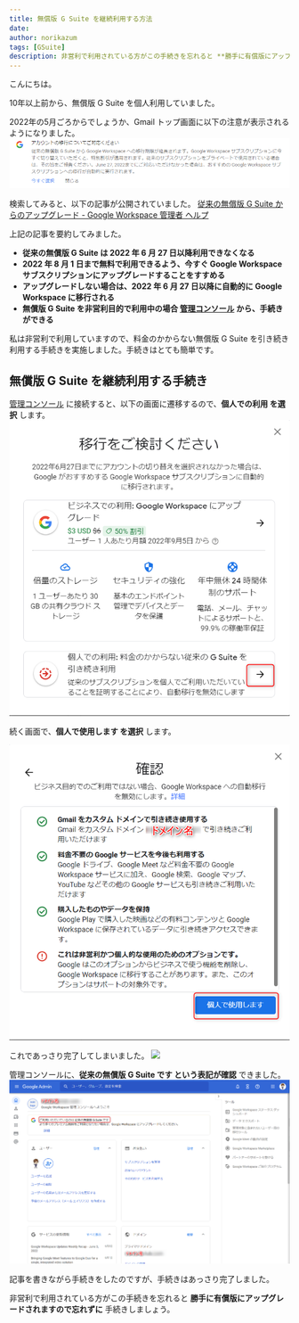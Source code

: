 ```yaml
---
title: 無償版 G Suite を継続利用する方法
date: 
author: norikazum
tags: [GSuite]
description: 非営利で利用されている方がこの手続きを忘れると **勝手に有償版にアップグレードされますので忘れずに** 手続きしましょう。
---
```


こんにちは。

10年以上前から、無償版 G Suite を個人利用していました。

2022年の5月ごろからでしょうか、Gmail トップ画面に以下の注意が表示されるようになりました。
![](images/2022-06-05_21h22_09.png)

検索してみると、以下の記事が公開されていました。
[従来の無償版 G Suite からのアップグレード - Google Workspace 管理者 ヘルプ](https://support.google.com/a/answer/60217)

上記の記事を要約してみました。
- **従来の無償版 G Suite は 2022 年 6 月 27 日以降利用できなくなる**
- **2022 年 8 月 1 日まで無料で利用できるよう、今すぐ Google Workspace サブスクリプションにアップグレードすることをすすめる**
- **アップグレードしない場合は、2022 年 6 月 27 日以降に自動的に Google Workspace に移行される**
- **無償版 G Suite を非営利目的で利用中の場合 [管理コンソール](https://admin.google.com/?utm_source=helpcenter) から、手続きができる**

私は非営利で利用していますので、料金のかからない無償版 G Suite を引き続き利用する手続きを実施しました。手続きはとても簡単です。

## 無償版 G Suite を継続利用する手続き

[管理コンソール](https://admin.google.com/?utm_source=helpcenter) に接続すると、以下の画面に遷移するので、**個人での利用 を選択** します。
![](images/2022-06-05_22h24_20.png)

続く画面で、**個人で使用します を選択** します。

![](images/2022-06-05_22h26_21.png)

これであっさり完了してしまいました。
![](images/2022-06-05_22h27_49.png)

管理コンソールに、**従来の無償版 G Suite です という表記が確認** できました。
![](images/2022-06-05_22h29_04.png)

記事を書きながら手続きをしたのですが、手続きはあっさり完了しました。

非営利で利用されている方がこの手続きを忘れると **勝手に有償版にアップグレードされますので忘れずに** 手続きしましょう。
